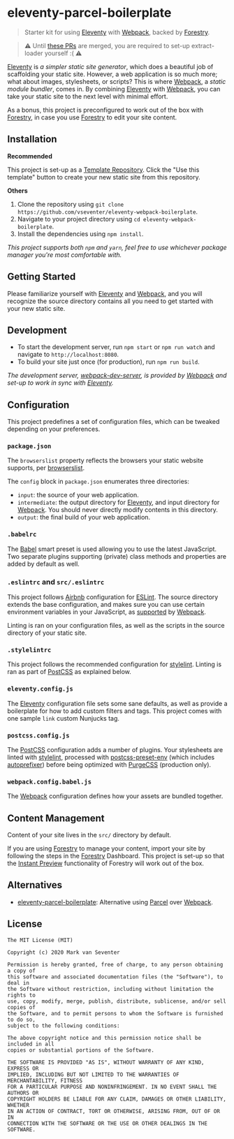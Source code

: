 # eleventy-parcel-boilerplate
> Starter kit for using [Eleventy] with [Webpack], backed by [Forestry].

> &#x26a0; Until [these PRs](https://github.com/peerigon/extract-loader/pulls?q=is%3Apr+author%3Avseventer) are merged, you are required to set-up extract-loader yourself :( &#x26a0;

[Eleventy] is <cite>_a simpler static site generator_</cite>, which does a beautiful job of scaffolding your static site. However, a web application is so much more; what about images, stylesheets, or scripts? This is where [Webpack], a <cite>_static module bundler_</cite>, comes in. By combining [Eleventy] with [Webpack], you can take your static site to the next level with minimal effort.

As a bonus, this project is preconfigured to work out of the box with [Forestry], in case you use [Forestry] to edit your site content.

## Installation
**Recommended**

This project is set-up as a [Template Repository][1]. Click the "Use this template" button to create your new static site from this repository.

**Others**

1. Clone the repository using `git clone https://github.com/vseventer/eleventy-webpack-boilerplate`.
2. Navigate to your project directory using `cd eleventy-webpack-boilerplate`.
3. Install the dependencies using `npm install`.

_This project supports both `npm` and `yarn`, feel free to use whichever package manager you're most comfortable with._

## Getting Started
Please familiarize yourself with [Eleventy] and [Webpack], and you will recognize the source directory contains all you need to get started with your new static site.

## Development
* To start the development server, run `npm start` or `npm run watch` and navigate to `http://localhost:8080`.
* To build your site just once (for production), run `npm run build`.

_The development server, [webpack-dev-server], is provided by [Webpack] and set-up to work in sync with [Eleventy]._

## Configuration
This project predefines a set of configuration files, which can be tweaked depending on your preferences.

### `package.json`
The `browserslist` property reflects the browsers your static website supports, per [browserslist].

The `config` block in `package.json` enumerates three directories:
* `input`: the source of your web application.
* `intermediate`: the output directory for [Eleventy], and input directory for [Webpack]. You should never directly modify contents in this directory.
* `output`: the final build of your web application.

### `.babelrc`
The [Babel] smart preset is used allowing you to use the latest JavaScript. Two separate plugins supporting (private) class methods and properties are added by default as well.

### `.eslintrc` and `src/.eslintrc`
This project follows [Airbnb] configuration for [ESLint]. The source directory extends the base configuration, and makes sure you can use certain environment variables in your JavaScript, as [supported][2] by [Webpack].

Linting is ran on your configuration files, as well as the scripts in the source directory of your static site.

### `.stylelintrc`
This project follows the recommended configuration for [stylelint]. Linting is ran as part of [PostCSS] as explained below.

### `eleventy.config.js`
The [Eleventy] configuration file sets some sane defaults, as well as provide a boilerplate for how to add custom filters and tags. This project comes with one sample `link` custom Nunjucks tag.

### `postcss.config.js`
The [PostCSS] configuration adds a number of plugins. Your stylesheets are linted with [stylelint], processed with [postcss-preset-env] (which includes [autoprefixer]) before being optimized with [PurgeCSS] (production only).

### `webpack.config.babel.js`
The [Webpack] configuration defines how your assets are bundled together.

## Content Management
Content of your site lives in the `src/` directory by default.

If you are using [Forestry] to manage your content, import your site by following the steps in the [Forestry] Dashboard. This project is set-up so that the [Instant Preview][3] functionality of Forestry will work out of the box.

## Alternatives
* [eleventy-parcel-boilerplate]: Alternative using [Parcel] over [Webpack].

## License
    The MIT License (MIT)

    Copyright (c) 2020 Mark van Seventer

    Permission is hereby granted, free of charge, to any person obtaining a copy of
    this software and associated documentation files (the "Software"), to deal in
    the Software without restriction, including without limitation the rights to
    use, copy, modify, merge, publish, distribute, sublicense, and/or sell copies of
    the Software, and to permit persons to whom the Software is furnished to do so,
    subject to the following conditions:

    The above copyright notice and this permission notice shall be included in all
    copies or substantial portions of the Software.

    THE SOFTWARE IS PROVIDED "AS IS", WITHOUT WARRANTY OF ANY KIND, EXPRESS OR
    IMPLIED, INCLUDING BUT NOT LIMITED TO THE WARRANTIES OF MERCHANTABILITY, FITNESS
    FOR A PARTICULAR PURPOSE AND NONINFRINGEMENT. IN NO EVENT SHALL THE AUTHORS OR
    COPYRIGHT HOLDERS BE LIABLE FOR ANY CLAIM, DAMAGES OR OTHER LIABILITY, WHETHER
    IN AN ACTION OF CONTRACT, TORT OR OTHERWISE, ARISING FROM, OUT OF OR IN
    CONNECTION WITH THE SOFTWARE OR THE USE OR OTHER DEALINGS IN THE SOFTWARE.

[eleventy]: https://www.11ty.io/
[airbnb]: https://github.com/airbnb/javascript
[autoprefixer]: https://github.com/postcss/autoprefixer
[babel]: https://babeljs.io/
[browserslist]: https://github.com/browserslist/browserslist
[eleventy-parcel-boilerplate]: https://github.com/vseventer/eleventy-parcel-boilerplate
[eslint]: https://eslint.org/
[forestry]: https://forestry.io/
[parcel]: https://parceljs.org/
[postcss]: https://postcss.org/
[postcss-preset-env]: https://github.com/csstools/postcss-preset-env
[purgecss]: https://www.purgecss.com/
[stylelint]: https://stylelint.io/
[webpack]: https://webpack.js.org/
[webpack-dev-server]: https://webpack.js.org/configuration/dev-server/
[1]: https://help.github.com/en/github/creating-cloning-and-archiving-repositories/creating-a-repository-from-a-template
[2]: https://webpack.js.org/plugins/environment-plugin/
[3]: https://forestry.io/docs/previews/instant-previews/
